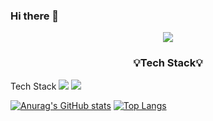 ### Hi there 👋
<div align="center">
<img src="https://capsule-render.vercel.app/api?type=Waving&color=auto&height=250&section=header&text=%20SangChoon's%20GitHub&fontSize=70" />
<h3>💡Tech Stack💡</h3>
</div>
Tech Stack
<img src="https://img.shields.io/badge/Python-3766AB?style=flat-square&logo=Python&logoColor=white"/>
<img src="https://img.shields.io/badge/JavaScript-F7DF1E?style=flat-square&logo=JavaScript&logoColor=white"/>

[![Anurag's GitHub stats](https://github-readme-stats.vercel.app/api?username=sangchoonjung)](https://github.com/anuraghazra/github-readme-stats)
[![Top Langs](https://github-readme-stats.vercel.app/api/top-langs/?username=sangchoonjung&layout=compact)](https://github.com/anuraghazra/github-readme-stats)

<!--
**sangchoonjung/sangchoonjung** is a ✨ _special_ ✨ repository because its `README.md` (this file) appears on your GitHub profile.

Here are some ideas to get you started:

- 🔭 I’m currently working on ...
- 🌱 I’m currently learning ...
- 👯 I’m looking to collaborate on ...
- 🤔 I’m looking for help with ...
- 💬 Ask me about ...
- 📫 How to reach me: ...
- 😄 Pronouns: ...
- ⚡ Fun fact: ...
-->
